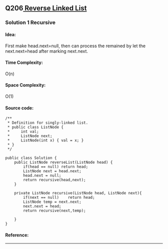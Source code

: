 ## Q206[ Reverse Linked List ](https://leetcode.com/problems/reverse-linked-list/) 

### Solution 1 Recursive
#### Idea:
First make head.next=null, then can process the remained by let the next.next=head after marking next.next.
#### Time Complexity: 
O(n)
#### Space Complexity:
O(1)
#### Source code:
```
/**
 * Definition for singly-linked list.
 * public class ListNode {
 *     int val;
 *     ListNode next;
 *     ListNode(int x) { val = x; }
 * }
 */
 
public class Solution {
    public ListNode reverseList(ListNode head) {
        if(head == null) return head;
        ListNode next = head.next;
        head.next = null;
        return recursive(head,next);
    }

    private ListNode recursive(ListNode head, ListNode next){
        if(next == null)    return head;
        ListNode temp = next.next;
        next.next = head;
        return recursive(next,temp);

    }
}

```
#### Reference:

---

